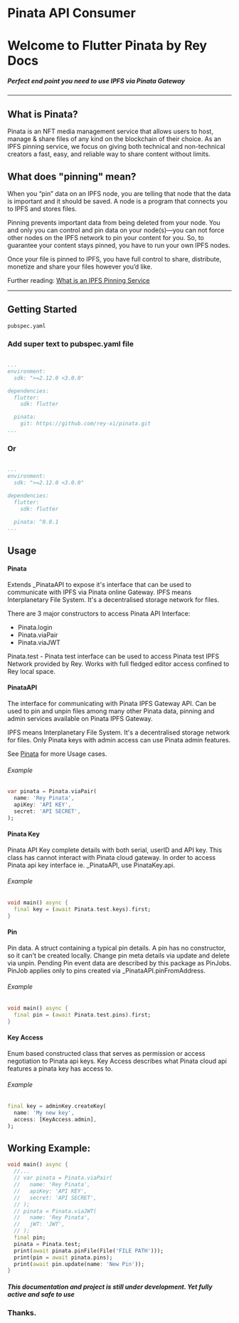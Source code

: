 # Pinata API Consumer


# Welcome to Flutter Pinata by Rey Docs

##### Perfect end point you need to use IPFS via Pinata Gateway

<hr/>

## What is Pinata?

Pinata is an NFT media management service that allows users to host, manage &
share files of any kind on the blockchain of their choice. As an IPFS pinning
service, we focus on giving both technical and non-technical creators a fast, 
easy, and reliable way to share content without limits.

## What does "pinning" mean?

When you “pin” data on an IPFS node, you are telling that node that the data
is important and it should be saved. A node is a program that connects you to
IPFS and stores files.

Pinning prevents important data from being deleted from your node. You and only
you can control and pin data on your node(s)—you can not force other nodes on 
the IPFS network to pin your content for you. So, to guarantee your content 
stays pinned, you have to run your own IPFS nodes.

Once your file is pinned to IPFS, you have full control to share, distribute, 
monetize and share your files however you’d like.

Further reading: [What is an IPFS Pinning Service](https://medium.com/pinata/what-is-an-ipfs-pinning-service-f6ed4cd7e475)

<hr/>

## Getting Started

`pubspec.yaml`

### Add super text to pubspec.yaml file

```yaml

...
environment:
  sdk: ">=2.12.0 <3.0.0"

dependencies:
  flutter:
    sdk: flutter

  pinata:
    git: https://github.com/rey-xi/pinata.git 
...

```

### Or

```yaml

...
environment:
  sdk: ">=2.12.0 <3.0.0"

dependencies:
  flutter:
    sdk: flutter

  pinata: ^0.0.1
...

```

## Usage

#### Pinata 

Extends _PinataAPI to expose it's interface that can be used to communicate
with IPFS via Pinata online Gateway. IPFS means Interplanetary File System. 
It's a decentralised storage network for files.

There are 3 major constructors to access Pinata API Interface:
  - Pinata.login
  - Pinata.viaPair
  - Pinata.viaJWT

Pinata.test - Pinata test interface can be used to access Pinata test IPFS 
Network provided by Rey. Works with full fledged editor access confined to
Rey local space.


#### PinataAPI
The interface for communicating with Pinata IPFS Gateway API. Can be used to
pin and unpin files among many other Pinata data, pinning and admin services 
available on Pinata IPFS Gateway.

IPFS means Interplanetary File System. It's a decentralised storage network 
for files. Only Pinata keys with admin access can use Pinata admin features.

See [Pinata](#Pinata) for more Usage cases.

###### Example 
```dart
var pinata = Pinata.viaPair(
  name: 'Rey Pinata',
  apiKey: 'API KEY',
  secret: 'API SECRET',
);
```

#### Pinata Key

Pinata API Key complete details with both serial, userID and API key. This
class has cannot interact with Pinata cloud gateway. In order to access 
Pinata api key interface ie. _PinataAPI, use PinataKey.api.

###### Example
```dart
void main() async {
  final key = (await Pinata.test.keys).first;
}
```

#### Pin

Pin data. A struct containing a typical pin details. A pin has no constructor,
so it can't be created locally. Change pin meta details via update and delete 
via unpin. Pending Pin event data are described by this package as PinJobs.
PinJob applies only to pins created via _PinataAPI.pinFromAddress.

###### Example
```dart
void main() async {
  final pin = (await Pinata.test.pins).first;
}
```


#### Key Access

Enum based constructed class that serves as permission or access negotiation
to Pinata api keys. Key Access describes what Pinata cloud api features a 
pinata key has access to.

###### Example
```dart
final key = adminKey.createKey(
  name: 'My new key',
  access: [KeyAccess.admin],
);
```


## Working Example:
```dart
void main() async {
  //...
  // var pinata = Pinata.viaPair(
  //   name: 'Rey Pinata',
  //   apiKey: 'API KEY',
  //   secret: 'API SECRET',
  // );
  // pinata = Pinata.viaJWT(
  //   name: 'Rey Pinata',
  //   jWT: 'JWT',
  // );
  final pin;
  pinata = Pinata.test;
  print(await pinata.pinFile(File('FILE PATH')));
  print(pin = await pinata.pins);
  print(await pin.update(name: 'New Pin'));
}
```
##### This documentation and project is still under development. Yet fully active and safe to use
### Thanks.